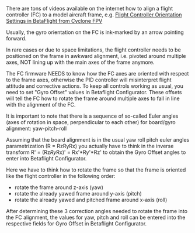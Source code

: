 There are tons of videos available on the internet how to align a flight controller (FC) to a model aircraft frame, e.g. [Flight Controller Orientation Settings in BetaFlight from Cyclone FPV](https://youtu.be/W-a7qCkV8SE)

Usually, the gyro orientation on the FC is ink-marked by an arrow pointing forward.

In rare cases or due to space limitations, the flight controller needs to be positioned on the frame in awkward alignment, i.e. pivoted around multiple axes, NOT lining up with the main axes of the frame anymore.

The FC firmware NEEDS to know how the FC axes are oriented with respect to the frame axes, otherwise the PID controller will misinterpret flight attitude and corrective actions. To keep all controls working as usual, you need to set "Gyro Offset" values in Betaflight Configurator. These offsets will tell the FC how to rotate the frame around multiple axes to fall in line with the alignment of the FC.

It is important to note that there is a sequence of so-called Euler angles (axes of rotation in space, perpendicular to each other) for board/gyro alignment: yaw-pitch-roll

Assuming that the board alignment is in the usual yaw roll pitch euler angles parametrization (R = RzRyRx) you actually have to think in the inverse transform R' = (Rz*Ry*Rx)' = Rx'*Ry'*Rz' to obtain the Gyro Offset angles to enter into Betaflight Configurator.

Here we have to think how to rotate the frame so that the frame is oriented like the flight controller in the following order:

- rotate the frame around z-axis (yaw)
- rotate the already yawed frame around y-axis (pitch)
- rotate the already yawed and pitched frame around x-axis (roll)

After determining these 3 correction angles needed to rotate the frame into the FC alignment, the values for yaw, pitch and roll can be entered into the respective fields for Gyro Offset in Betaflight Configurator.